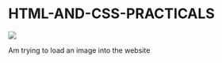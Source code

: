 # HTML-AND-CSS-PRACTICALS
<!DOCTYPE html>
<html>
 <head>
     <title>MY FIRST CODE ON HTML</title>
    </head>
     <body>
         <img src="images/car1.png">
         <p>Am trying to load an image into the website</p>
     </body>
</html>
